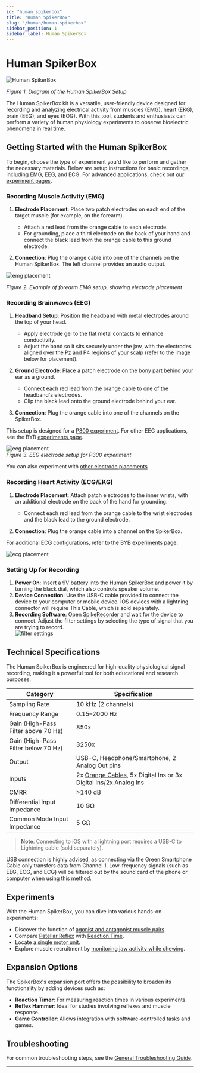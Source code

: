 ```yaml
---
id: "human_spikerbox"
title: "Human SpikerBox"
slug: "/human/human-spikerbox"
sidebar_position: 1
sidebar_label: Human SpikerBox
---
```


# Human SpikerBox

![Human SpikerBox](./diagram.png)

*Figure 1. Diagram of the Human SpikerBox Setup*

The Human SpikerBox kit is a versatile, user-friendly device designed for recording and analyzing electrical activity from muscles (EMG), heart (EKG), brain (EEG), and eyes (EOG). With this tool, students and enthusiasts can perform a variety of human physiology experiments to observe bioelectric phenomena in real time.

## Getting Started with the Human SpikerBox ##

To begin, choose the type of experiment you'd like to perform and gather the necessary materials. Below are setup instructions for basic recordings, including EMG, EEG, and ECG. For advanced applications, check out [our experiment pages](#experiments).

### Recording Muscle Activity (EMG) ###

1. **Electrode Placement**: Place two patch electrodes on each end of the target muscle (for example, on the forearm).
   - Attach a red lead from the orange cable to each electrode.  
   - For grounding, place a third electrode on the back of your hand and connect the black lead from the orange cable to this ground electrode.
   
2. **Connection**: Plug the orange cable into one of the channels on the Human SpikerBox. The left channel provides an audio output.

![emg placement](./EMG_electrode_placement.png)

*Figure 2. Example of forearm EMG setup, showing electrode placement*

### Recording Brainwaves (EEG) ###

1. **Headband Setup**: Position the headband with metal electrodes around the top of your head.
   - Apply electrode gel to the flat metal contacts to enhance conductivity.  
   - Adjust the band so it sits securely under the jaw, with the electrodes aligned over the Pz and P4 regions of your scalp (refer to the image below for placement).
   
2. **Ground Electrode**: Place a patch electrode on the bony part behind your ear as a ground.
   - Connect each red lead from the orange cable to one of the headband's electrodes.  
   - Clip the black lead onto the ground electrode behind your ear.
   
3. **Connection**: Plug the orange cable into one of the channels on the SpikerBox.

This setup is designed for a [P300 experiment](https://backyardbrains.com/experiments/p300). For other EEG applications, see the BYB [experiments page](#experiments).

![eeg placement](./EEG_placement.png)  
*Figure 3. EEG electrode setup for P300 experiment*

You can also experiment with [other electrode placements](https://en.wikipedia.org/wiki/10%E2%80%9320_system_(EEG))


### Recording Heart Activity (ECG/EKG) ###

1. **Electrode Placement**: Attach patch electrodes to the inner wrists, with an additional electrode on the back of the hand for grounding.
   - Connect each red lead from the orange cable to the wrist electrodes and the black lead to the ground electrode.
   
2. **Connection**: Plug the orange cable into a channel on the SpikerBox.

For additional ECG configurations, refer to the BYB [experiments page](#experiments).

![ecg placement](./EKG_placement.png)


### Setting Up for Recording ###

1. **Power On**: Insert a 9V battery into the Human SpikerBox and power it by turning the black dial, which also controls speaker volume.
2. **Device Connection**: Use the USB-C cable provided to connect the device to your computer or mobile device. iOS devices with a lightning connector will require This Cable, which is sold separately.
3. **Recording Software**: Open [SpikeRecorder](https://backyardbrains.com/products/spikerecorder) and wait for the device to connect. Adjust the filter settings by selecting the type of signal that you are trying to record.  
![filter settings](./filters.png)

## Technical Specifications ##

The Human SpikerBox is engineered for high-quality physiological signal recording, making it a powerful tool for both educational and research purposes.

| **Category** | **Specification** |
|--------------|--------------------|
| Sampling Rate | 10 kHz (2 channels) |
| Frequency Range | 0.15–2000 Hz |
| Gain (High-Pass Filter above 70 Hz) | 850x |
| Gain (High-Pass Filter below 70 Hz) | 3250x |
| Output | USB-C, Headphone/Smartphone, 2 Analog Out pins |
| Inputs | 2x [Orange Cables](https://backyardbrains.com/products/muscleElectrodeCable), 5x Digital Ins or 3x Digital Ins/2x Analog Ins |
| CMRR | >140 dB |
| Differential Input Impedance | 10 GΩ |
| Common Mode Input Impedance | 5 GΩ |

> **Note**: Connecting to iOS with a lightning port requires a USB-C to Lightning cable (sold separately).

USB connection is highly advised, as connecting via the Green Smartphone Cable only transfers data from Channel 1. Low-frequency signals (such as EEG, EOG, and ECG) will be filtered out by the sound card of the phone or computer when using this method.

## Experiments ##

With the Human SpikerBox, you can dive into various hands-on experiments:

- Discover the function of [agonist and antagonist muscle pairs](https://backyardbrains.com/experiments/musclespikerboxpro).
- Compare [Patellar Reflex](https://backyardbrains.com/experiments/Musclekneejerk) with [Reaction Time](https://backyardbrains.com/experiments/MusclReactionTime).
- Locate [a single motor unit](https://backyardbrains.com/experiments/MuscleSingleunit).
- Explore muscle recruitment by [monitoring jaw activity while chewing](https://backyardbrains.com/experiments/Musclechewing).

## Expansion Options ##

The SpikerBox's expansion port offers the possibility to broaden its functionality by adding devices such as:

- **Reaction Timer**: For measuring reaction times in various experiments.
- **Reflex Hammer**: Ideal for studies involving reflexes and muscle response.
- **Game Controller**: Allows integration with software-controlled tasks and games.

## Troubleshooting ##

For common troubleshooting steps, see the [General Troubleshooting Guide](../../index.md#troubleshooting). 

---
